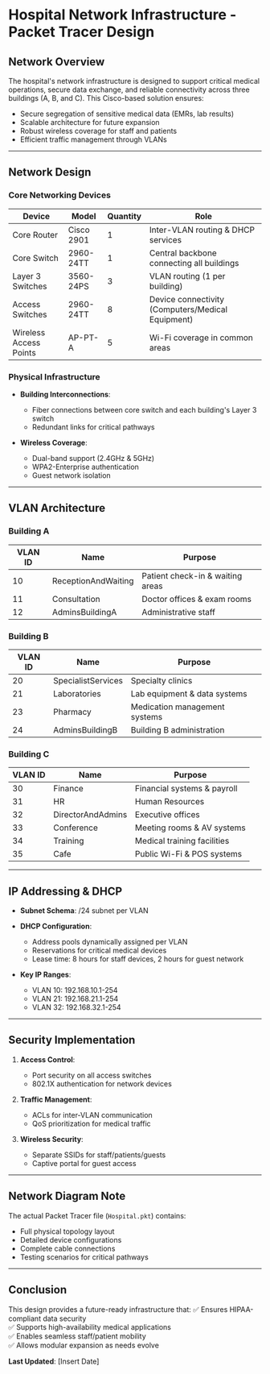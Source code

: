 # Hospital Network Infrastructure - Packet Tracer Design

## Network Overview
The hospital's network infrastructure is designed to support critical medical operations, secure data exchange, and reliable connectivity across three buildings (A, B, and C). This Cisco-based solution ensures:
- Secure segregation of sensitive medical data (EMRs, lab results)
- Scalable architecture for future expansion
- Robust wireless coverage for staff and patients
- Efficient traffic management through VLANs

---

## Network Design
### Core Networking Devices
| Device               | Model           | Quantity | Role                                                                 |
|----------------------|-----------------|----------|----------------------------------------------------------------------|
| Core Router          | Cisco 2901      | 1        | Inter-VLAN routing & DHCP services                                   |
| Core Switch          | 2960-24TT       | 1        | Central backbone connecting all buildings                           |
| Layer 3 Switches     | 3560-24PS       | 3        | VLAN routing (1 per building)                                       |
| Access Switches      | 2960-24TT       | 8        | Device connectivity (Computers/Medical Equipment)                   |
| Wireless Access Points | AP-PT-A        | 5        | Wi-Fi coverage in common areas                                      |

### Physical Infrastructure
- **Building Interconnections**:
  - Fiber connections between core switch and each building's Layer 3 switch
  - Redundant links for critical pathways

- **Wireless Coverage**:
  - Dual-band support (2.4GHz & 5GHz)
  - WPA2-Enterprise authentication
  - Guest network isolation

---

## VLAN Architecture
### Building A
| VLAN ID | Name               | Purpose                          |
|---------|--------------------|----------------------------------|
| 10      | ReceptionAndWaiting| Patient check-in & waiting areas |
| 11      | Consultation       | Doctor offices & exam rooms      |
| 12      | AdminsBuildingA    | Administrative staff             |

### Building B
| VLAN ID | Name               | Purpose                          |
|---------|--------------------|----------------------------------|
| 20      | SpecialistServices | Specialty clinics                |
| 21      | Laboratories       | Lab equipment & data systems     |
| 23      | Pharmacy           | Medication management systems    |
| 24      | AdminsBuildingB    | Building B administration        |

### Building C
| VLAN ID | Name               | Purpose                          |
|---------|--------------------|----------------------------------|
| 30      | Finance            | Financial systems & payroll      |
| 31      | HR                 | Human Resources                  |
| 32      | DirectorAndAdmins  | Executive offices                |
| 33      | Conference         | Meeting rooms & AV systems       |
| 34      | Training           | Medical training facilities      |
| 35      | Cafe               | Public Wi-Fi & POS systems       |

---

## IP Addressing & DHCP
- **Subnet Schema**: /24 subnet per VLAN
- **DHCP Configuration**:
  - Address pools dynamically assigned per VLAN
  - Reservations for critical medical devices
  - Lease time: 8 hours for staff devices, 2 hours for guest network

- **Key IP Ranges**:
  - VLAN 10: 192.168.10.1-254
  - VLAN 21: 192.168.21.1-254 
  - VLAN 32: 192.168.32.1-254

---

## Security Implementation
1. **Access Control**:
   - Port security on all access switches
   - 802.1X authentication for network devices

2. **Traffic Management**:
   - ACLs for inter-VLAN communication
   - QoS prioritization for medical traffic

3. **Wireless Security**:
   - Separate SSIDs for staff/patients/guests
   - Captive portal for guest access

---

## Network Diagram Note
The actual Packet Tracer file (`Hospital.pkt`) contains:
- Full physical topology layout
- Detailed device configurations
- Complete cable connections
- Testing scenarios for critical pathways

---

## Conclusion
This design provides a future-ready infrastructure that:
✅ Ensures HIPAA-compliant data security  
✅ Supports high-availability medical applications  
✅ Enables seamless staff/patient mobility  
✅ Allows modular expansion as needs evolve

**Last Updated**: [Insert Date]
